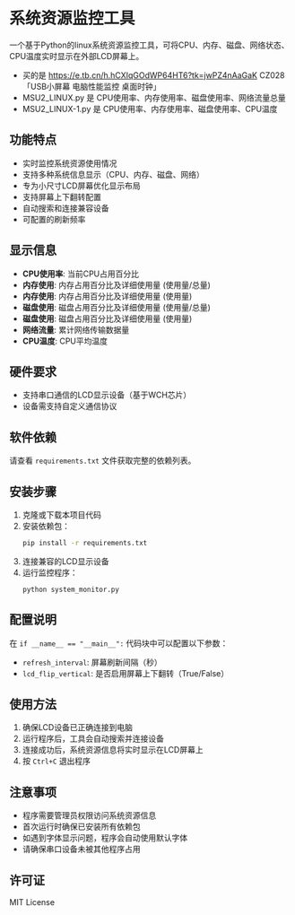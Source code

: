 # 系统资源监控工具

一个基于Python的linux系统资源监控工具，可将CPU、内存、磁盘、网络状态、CPU温度实时显示在外部LCD屏幕上。
* 买的是  https://e.tb.cn/h.hCXIqGOdWP64HT6?tk=jwPZ4nAaGaK CZ028 「USB小屏幕 电脑性能监控 桌面时钟」
* MSU2_LINUX.py 是 CPU使用率、内存使用率、磁盘使用率、网络流量总量
* MSU2_LINUX-1.py 是 CPU使用率、内存使用率、磁盘使用率、CPU温度
## 功能特点

- 实时监控系统资源使用情况
- 支持多种系统信息显示（CPU、内存、磁盘、网络）
- 专为小尺寸LCD屏幕优化显示布局
- 支持屏幕上下翻转配置
- 自动搜索和连接兼容设备
- 可配置的刷新频率

## 显示信息

- **CPU使用率**: 当前CPU占用百分比
- **内存使用**: 内存占用百分比及详细使用量 (使用量/总量)
- **内存使用**: 内存占用百分比及详细使用量 (使用量)
- **磁盘使用**: 磁盘占用百分比及详细使用量 (使用量/总量)  
- **磁盘使用**: 磁盘占用百分比及详细使用量 (使用量)  
- **网络流量**: 累计网络传输数据量
- **CPU温度**: CPU平均温度

## 硬件要求

- 支持串口通信的LCD显示设备（基于WCH芯片）
- 设备需支持自定义通信协议

## 软件依赖

请查看 `requirements.txt` 文件获取完整的依赖列表。

## 安装步骤

1. 克隆或下载本项目代码
2. 安装依赖包：
   ```bash
   pip install -r requirements.txt
   ```
3. 连接兼容的LCD显示设备
4. 运行监控程序：
   ```bash
   python system_monitor.py
   ```

## 配置说明

在 `if __name__ == "__main__":` 代码块中可以配置以下参数：

- `refresh_interval`: 屏幕刷新间隔（秒）
- `lcd_flip_vertical`: 是否启用屏幕上下翻转（True/False）

## 使用方法

1. 确保LCD设备已正确连接到电脑
2. 运行程序后，工具会自动搜索并连接设备
3. 连接成功后，系统资源信息将实时显示在LCD屏幕上
4. 按 `Ctrl+C` 退出程序

## 注意事项

- 程序需要管理员权限访问系统资源信息
- 首次运行时确保已安装所有依赖包
- 如遇到字体显示问题，程序会自动使用默认字体
- 请确保串口设备未被其他程序占用

## 许可证

MIT License
